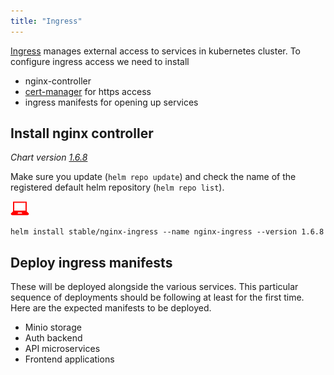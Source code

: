 ```yaml
---
title: "Ingress"
---
```


[Ingress](https://kubernetes.io/docs/concepts/services-networking/ingress/#what-is-ingress)
manages external access to services in kubernetes cluster. To configure ingress access we need to install

- nginx-controller
- [cert-manager](/certificate) for https access
- ingress manifests for opening up services

## Install nginx controller

_Chart version [1.6.8](https://hub.helm.sh/charts/stable/nginx-ingress/1.6.8)_

Make sure you update (`helm repo update`) and check the name of
the registered default helm repository (`helm repo list`).

![](./userinput.png)

```shell
helm install stable/nginx-ingress --name nginx-ingress --version 1.6.8
```

## Deploy ingress manifests

These will be deployed alongside the various services. This particular sequence
of deployments should be following at least for the first time. Here are the
expected manifests to be deployed.

- Minio storage
- Auth backend
- API microservices
- Frontend applications
